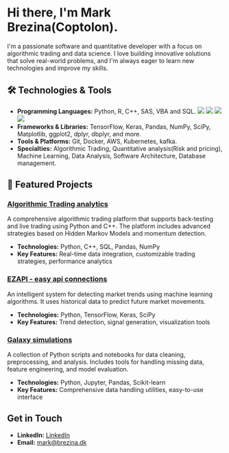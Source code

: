 # Hi there, I'm Mark Brezina(Coptolon).

I'm a passionate software and quantitative developer with a focus on algorithmic trading and data science. I love building innovative solutions that solve real-world problems, and I'm always eager to learn new technologies and improve my skills.

## 🛠️ Technologies & Tools

- **Programming Languages:** Python, R, C++, SAS, VBA and SQL.
![](https://img.shields.io/badge/Code-Python-informational?style=flat&logo=python&logoColor=white&color=2bbc8a)
![](https://img.shields.io/badge/Code-C++-informational?style=flat&logo=cplusplus&logoColor=white&color=2bbc8a)
![](https://img.shields.io/badge/Code-SQL-informational?style=flat&logo=MySQL&logoColor=white&color=2bbc8a)
![](https://img.shields.io/badge/Code-R-informational?style=flat&logo=R&logoColor=white&color=2bbc8a)
- **Frameworks & Libraries:** TensorFlow, Keras, Pandas, NumPy, SciPy, Matplotlib, ggplot2, dplyr, dbplyr, and more.
- **Tools & Platforms:** Git, Docker, AWS, Kubernetes, kafka.
- **Specialties:** Algorithmic Trading, Quantitative analysis(Risk and pricing), Machine Learning, Data Analysis, Software Architecture, Database management.

## 🚀 Featured Projects

### [Algorithmic Trading analytics](https://github.com/johndoe/algotrading-platform)
A comprehensive algorithmic trading platform that supports back-testing and live trading using Python and C++. The platform includes advanced strategies based on Hidden Markov Models and momentum detection.

- **Technologies:** Python, C++, SQL, Pandas, NumPy
- **Key Features:** Real-time data integration, customizable trading strategies, performance analytics

### [EZAPI - easy api connections](https://github.com/johndoe/trend-detection)
An intelligent system for detecting market trends using machine learning algorithms. It uses historical data to predict future market movements.

- **Technologies:** Python, TensorFlow, Keras, SciPy
- **Key Features:** Trend detection, signal generation, visualization tools

### [Galaxy simulations](https://github.com/johndoe/data-science-toolkit)
A collection of Python scripts and notebooks for data cleaning, preprocessing, and analysis. Includes tools for handling missing data, feature engineering, and model evaluation.

- **Technologies:** Python, Jupyter, Pandas, Scikit-learn
- **Key Features:** Comprehensive data handling utilities, easy-to-use interface


## Get in Touch

- **LinkedIn:** [LinkedIn](https://www.linkedin.com/in/markdbrezina/)
- **Email:** [mark@brezina.dk](mailto:mark@brezina.dk)


